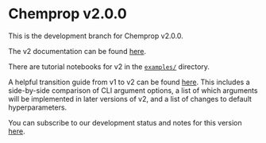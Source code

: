 # Chemprop v2.0.0

This is the development branch for Chemprop v2.0.0.

The v2 documentation can be found [here](https://chemprop.readthedocs.io/en/v2-dev/index.html).

There are tutorial notebooks for v2 in the [`examples/`](https://github.com/chemprop/chemprop/tree/v2/dev/examples) directory.

A helpful transition guide from v1 to v2 can be found [here](https://docs.google.com/spreadsheets/u/3/d/e/2PACX-1vRshySIknVBBsTs5P18jL4WeqisxDAnDE5VRnzxqYEhYrMe4GLS17w5KeKPw9sged6TmmPZ4eEZSTIy/pubhtml). This includes a side-by-side comparison of CLI argument options, a list of which arguments will be implemented in later versions of v2, and a list of changes to default hyperparameters.

You can subscribe to our development status and notes for this version [here](https://github.com/chemprop/chemprop/issues/517).
